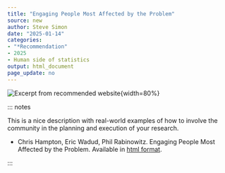 ```yaml
---
title: "Engaging People Most Affected by the Problem"
source: new
author: Steve Simon
date: "2025-01-14"
categories: 
- "*Recommendation"
- 2025
- Human side of statistics
output: html_document
page_update: no
---
```


![](http://www.pmean.com/new-images/25/engaging-people-01.png "Excerpt from recommended website"){width=80%}

::: notes

This is a nice description with real-world examples of how to involve the community in the planning and execution of your research.

-   Chris Hampton, Eric Wadud, Phil Rabinowitz. Engaging People Most Affected by the Problem. Available in [html format][ham1].

[ham1]: https://ctb.ku.edu/en/table-of-contents/participation/encouraging-involvement/engage-those-affected/main

:::